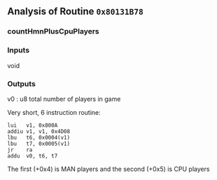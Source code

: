 ## Analysis of Routine `0x80131B78`
### countHmnPlusCpuPlayers

### Inputs
void

### Outputs
v0 : u8 total number of players in game

Very short, 6 instruction routine:
```
lui   v1, 0x800A
addiu v1, v1, 0x4D08
lbu   t6, 0x0004(v1)
lbu   t7, 0x0005(v1)
jr    ra
addu  v0, t6, t7
```

The first (+0x4) is MAN players and the second (+0x5) is CPU players
